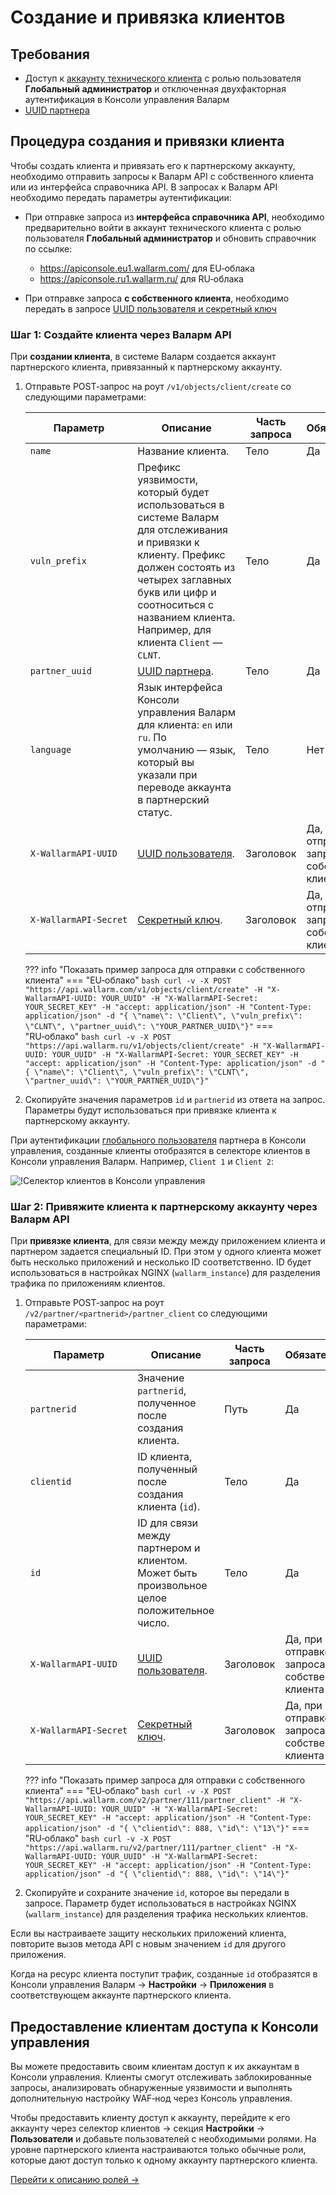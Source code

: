 # Создание и привязка клиентов

## Требования

* Доступ к [аккаунту технического клиента](creating-partner-account.md) с ролью пользователя **Глобальный администратор** и отключенная двухфакторная аутентификация в Консоли управления Валарм
* [UUID партнера](creating-partner-account.md#шаг-2-получите-доступ-к-партнерскому-аккаунту-и-параметры-для-настройки-wafнод)

## Процедура создания и привязки клиента

Чтобы создать клиента и привязать его к партнерскому аккаунту, необходимо отправить запросы к Валарм API с собственного клиента или из интерфейса справочника API. В запросах к Валарм API необходимо передать параметры аутентификации:

* При отправке запроса из **интерфейса справочника API**, необходимо предварительно войти в аккаунт технического клиента с ролью пользователя **Глобальный администратор** и обновить справочник по ссылке:

    * https://apiconsole.eu1.wallarm.com/ для EU‑облака
    * https://apiconsole.ru1.wallarm.ru/ для RU‑облака
* При отправке запроса **с собственного клиента**, необходимо передать в запросе [UUID пользователя и секретный ключ](../api/overview.md#с-собственного-клиента)

### Шаг 1: Создайте клиента через Валарм API

При **создании клиента**, в системе Валарм создается аккаунт партнерского клиента, привязанный к партнерскому аккаунту.

1. Отправьте POST‑запрос на роут `/v1/objects/client/create` со следующими параметрами:

    Параметр | Описание | Часть запроса | Обязательность
    --------- | -------- | ------------- | ---------
    `name` | Название клиента. | Тело | Да
    `vuln_prefix` | Префикс уязвимости, который будет использоваться в системе Валарм для отслеживания и привязки к клиенту. Префикс должен состоять из четырех заглавных букв или цифр и соотноситься с названием клиента. Например, для клиента `Client` — `CLNT`. | Тело | Да
    `partner_uuid` | [UUID партнера](creating-partner-account.md#шаг-2-получите-доступ-к-партнерскому-аккаунту-и-параметры-для-настройки-wafнод). | Тело | Да
    `language` | Язык интерфейса Консоли управления Валарм для клиента: `en` или `ru`. По умолчанию — язык, который вы указали при переводе аккаунта в партнерский статус. | Тело | Нет
    `X‑WallarmAPI‑UUID` | [UUID пользователя](../api/overview.md#с-собственного-клиента). | Заголовок |Да, при отправке запроса с собственного клиента
    `X‑WallarmAPI‑Secret` | [Секретный ключ](../api/overview.md#с-собственного-клиента). | Заголовок | Да, при отправке запроса с собственного клиента

    ??? info "Показать пример запроса для отправки с собственного клиента"
        === "EU‑облако"
            ``` bash
            curl -v -X POST "https://api.wallarm.com/v1/objects/client/create" -H "X-WallarmAPI-UUID: YOUR_UUID" -H "X-WallarmAPI-Secret: YOUR_SECRET_KEY" -H "accept: application/json" -H "Content-Type: application/json" -d "{ \"name\": \"Client\", \"vuln_prefix\": \"CLNT\", \"partner_uuid\": \"YOUR_PARTNER_UUID\"}"
            ```
        === "RU‑облако"
            ```bash
            curl -v -X POST "https://api.wallarm.ru/v1/objects/client/create" -H "X-WallarmAPI-UUID: YOUR_UUID" -H "X-WallarmAPI-Secret: YOUR_SECRET_KEY" -H "accept: application/json" -H "Content-Type: application/json" -d "{ \"name\": \"Client\", \"vuln_prefix\": \"CLNT\", \"partner_uuid\": \"YOUR_PARTNER_UUID\"}"
            ```

2. Скопируйте значения параметров `id` и `partnerid` из ответа на запрос. Параметры будут использоваться при привязке клиента к партнерскому аккаунту.

При аутентификации [глобального пользователя](../user-guides/settings/users.md#роли-пользователей) партнера в Консоли управления, созданные клиенты отобразятся в селекторе клиентов в Консоли управления Валарм. Например, `Client 1` и `Client 2`:

![!Селектор клиентов в Консоли управления](../images/partner-waf-node/clients-selector-in-console.png)

### Шаг 2: Привяжите клиента к партнерскому аккаунту через Валарм API

При **привязке клиента**, для связи между между приложением клиента и партнером задается специальный ID. При этом у одного клиента может быть несколько приложений и несколько ID соответственно. ID будет использоваться в настройках NGINX (`wallarm_instance`) для разделения трафика по приложениям клиентов.

1. Отправьте POST‑запрос на роут `/v2/partner/<partnerid>/partner_client` со следующими параметрами:

    Параметр | Описание | Часть запроса | Обязательность
    --------- | -------- | ------------- | ------
    `partnerid` | Значение `partnerid`, полученное после создания клиента. | Путь | Да
    `clientid` | ID клиента, полученный после создания клиента (`id`). | Тело | Да
    `id` | ID для связи между партнером и клиентом. Может быть произвольное целое положительное число. | Тело | Да
    `X‑WallarmAPI‑UUID` | [UUID пользователя](../api/overview.md#с-собственного-клиента). | Заголовок |Да, при отправке запроса с собственного клиента
    `X‑WallarmAPI‑Secret` | [Секретный ключ](../api/overview.md#с-собственного-клиента). | Заголовок | Да, при отправке запроса с собственного клиента

    ??? info "Показать пример запроса для отправки с собственного клиента"
        === "EU‑облако"
            ``` bash
            curl -v -X POST "https://api.wallarm.com/v2/partner/111/partner_client" -H "X-WallarmAPI-UUID: YOUR_UUID" -H "X-WallarmAPI-Secret: YOUR_SECRET_KEY" -H "accept: application/json" -H "Content-Type: application/json" -d "{ \"clientid\": 888, \"id\": \"13\"}"
            ```
        === "RU‑облако"
            ```bash
            curl -v -X POST "https://api.wallarm.ru/v2/partner/111/partner_client" -H "X-WallarmAPI-UUID: YOUR_UUID" -H "X-WallarmAPI-Secret: YOUR_SECRET_KEY" -H "accept: application/json" -H "Content-Type: application/json" -d "{ \"clientid\": 888, \"id\": \"14\"}"
            ```

2. Скопируйте и сохраните значение `id`, которое вы передали в запросе. Параметр будет использоваться в настройках NGINX (`wallarm_instance`) для разделения трафика нескольких клиентов.

Если вы настраиваете защиту нескольких приложений клиента, повторите вызов метода API с новым значением `id` для другого приложения.

Когда на ресурс клиента поступит трафик, созданные `id` отобразятся в Консоли управления Валарм → **Настройки** → **Приложения** в соответствующем аккаунте партнерского клиента.

## Предоставление клиентам доступа к Консоли управления

Вы можете предоставить своим клиентам доступ к их аккаунтам в Консоли управления. Клиенты смогут отслеживать заблокированные запросы, анализировать обнаруженные уязвимости и выполнять дополнительную настройку WAF‑нод через Консоль управления.

Чтобы предоставить клиенту доступ к аккаунту, перейдите к его аккаунту через селектор клиентов → секция **Настройки** → **Пользователи** и добавьте пользователей с необходимыми ролями. На уровне партнерского клиента настраиваются только обычные роли, которые дают доступ только к одному аккаунту партнерского клиента.

[Перейти к описанию ролей →](../user-guides/settings/users.md)
